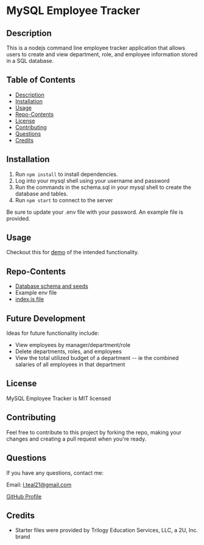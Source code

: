 # MySQL Employee Tracker

## Description 
This is a nodejs command line employee tracker application that allows users to create and view department, role, and employee information stored in a SQL database.  

## Table of Contents 
* [Description](#Description)  
* [Installation](#Installation)
* [Usage](#Usage)  
* [Repo-Contents](#Repo-Contents)  
* [License](#License)  
* [Contributing](#Contributing)   
* [Questions](#Questions)
* [Credits](#Credits)  

## Installation
1. Run `npm install` to install dependencies.
2. Log into your mysql shell using your username and password
3. Run the commands in the schema.sql in your mysql shell to create the database and tables.
4. Run `npm start` to connect to the server

Be sure to update your .env file with your password.  An example file is provided.

## Usage 
Checkout this for [demo](https://youtu.be/cCyc2L8UeCw) of the intended functionality.

## Repo-Contents
* [Database schema and seeds](db/)
* Example env file
* [index.js file](index.js)

## Future Development
Ideas for future functionality include:
  * View employees by manager/department/role
  * Delete departments, roles, and employees
  * View the total utilized budget of a department -- ie the combined salaries of all employees in that department

## License
MySQL Employee Tracker is MIT licensed

## Contributing 
Feel free to contribute to this project by forking the repo, making your changes and creating a pull request when you're ready.

## Questions
If you have any questions, contact me:

Email: l.teal21@gmail.com

[GitHub Profile](https://github.com/luketeal)

## Credits
* Starter files were provided by Trilogy Education Services, LLC, a 2U, Inc. brand

